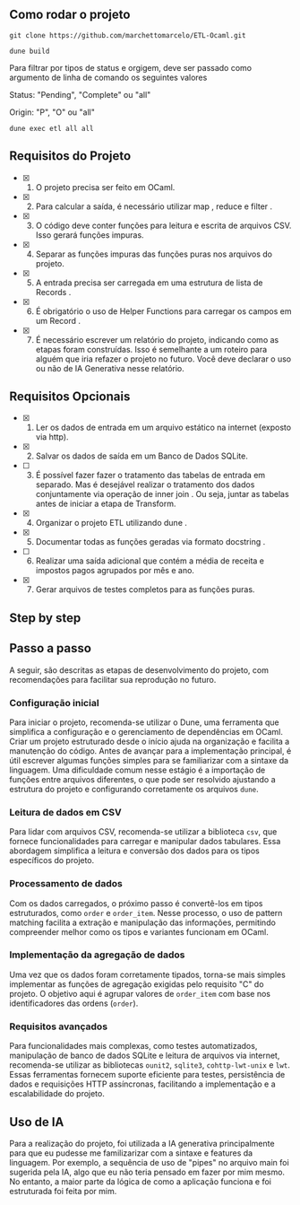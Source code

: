 ## Como rodar o projeto



```
git clone https://github.com/marchettomarcelo/ETL-Ocaml.git

dune build
```

Para filtrar por tipos de status e orgigem, deve ser passado como argumento de linha de comando os seguintes valores

Status: "Pending", "Complete" ou "all"

Origin: "P", "O" ou "all"


```
dune exec etl all all
```


## Requisitos do Projeto
- [x] 1. O projeto precisa ser feito em OCaml.
- [x] 2. Para calcular a saída, é necessário utilizar map , reduce e filter .
- [x] 3. O código deve conter funções para leitura e escrita de arquivos CSV. Isso gerará funções
impuras.
- [x] 4. Separar as funções impuras das funções puras nos arquivos do projeto.
- [x] 5. A entrada precisa ser carregada em uma estrutura de lista de Records .
- [x] 6. É obrigatório o uso de Helper Functions para carregar os campos em um Record .
- [x] 7. É necessário escrever um relatório do projeto, indicando como as etapas foram construídas. Isso
é semelhante a um roteiro para alguém que iria refazer o projeto no futuro. Você deve declarar o
uso ou não de IA Generativa nesse relatório.


## Requisitos Opcionais
- [x] 1. Ler os dados de entrada em um arquivo estático na internet (exposto via http).
- [x] 2. Salvar os dados de saída em um Banco de Dados SQLite.
- [ ] 3. É possível fazer fazer o tratamento das tabelas de entrada em separado. Mas é desejável realizar
o tratamento dos dados conjuntamente via operação de inner join . Ou seja, juntar as tabelas
antes de iniciar a etapa de
Transform.
- [x] 4. Organizar o projeto ETL utilizando dune .
- [x] 5. Documentar todas as funções geradas via formato docstring .
- [ ] 6. Realizar uma saída adicional que contém a média de receita e impostos pagos agrupados por
mês e ano.
- [x] 7. Gerar arquivos de testes completos para as funções puras.


## Step by step
## Passo a passo  

A seguir, são descritas as etapas de desenvolvimento do projeto, com recomendações para facilitar sua reprodução no futuro.  

### Configuração inicial  

Para iniciar o projeto, recomenda-se utilizar o Dune, uma ferramenta que simplifica a configuração e o gerenciamento de dependências em OCaml. Criar um projeto estruturado desde o início ajuda na organização e facilita a manutenção do código. Antes de avançar para a implementação principal, é útil escrever algumas funções simples para se familiarizar com a sintaxe da linguagem. Uma dificuldade comum nesse estágio é a importação de funções entre arquivos diferentes, o que pode ser resolvido ajustando a estrutura do projeto e configurando corretamente os arquivos `dune`.  

### Leitura de dados em CSV  

Para lidar com arquivos CSV, recomenda-se utilizar a biblioteca `csv`, que fornece funcionalidades para carregar e manipular dados tabulares. Essa abordagem simplifica a leitura e conversão dos dados para os tipos específicos do projeto.  

### Processamento de dados  

Com os dados carregados, o próximo passo é convertê-los em tipos estruturados, como `order` e `order_item`. Nesse processo, o uso de pattern matching facilita a extração e manipulação das informações, permitindo compreender melhor como os tipos e variantes funcionam em OCaml.  

### Implementação da agregação de dados  

Uma vez que os dados foram corretamente tipados, torna-se mais simples implementar as funções de agregação exigidas pelo requisito "C" do projeto. O objetivo aqui é agrupar valores de `order_item` com base nos identificadores das ordens (`order`).  

### Requisitos avançados  

Para funcionalidades mais complexas, como testes automatizados, manipulação de banco de dados SQLite e leitura de arquivos via internet, recomenda-se utilizar as bibliotecas `ounit2`, `sqlite3`, `cohttp-lwt-unix` e `lwt`. Essas ferramentas fornecem suporte eficiente para testes, persistência de dados e requisições HTTP assíncronas, facilitando a implementação e a escalabilidade do projeto.  


## Uso de IA

Para a realização do projeto, foi utilizada a IA generativa principalmente para que eu pudesse me familizarizar com a sintaxe e features da linguagem. Por exemplo, a sequência de uso de "pipes" no arquivo main foi sugerida pela IA, algo que eu não teria pensado em fazer por mim mesmo. No entanto, a maior parte da lógica de como a aplicação funciona e foi estruturada foi feita por mim.